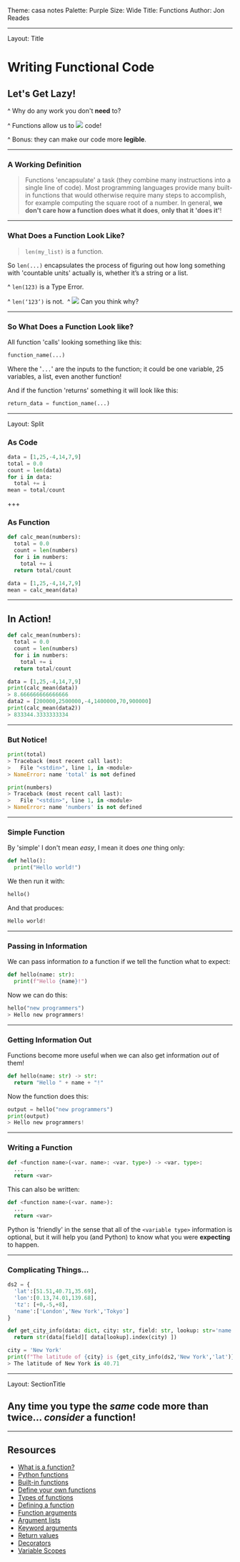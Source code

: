 Theme: casa notes
Palette: Purple
Size: Wide
Title: Functions
Author: Jon Reades

---
Layout: Title
# Writing Functional Code
## Let's Get Lazy!

^ Why do any work you don't **need** to?

^ Functions allow us to ![](mi_sync)  code!

^ Bonus: they can make our code more **legible**.

---
### A Working Definition

> Functions 'encapsulate' a task (they combine many instructions into a single line of code). Most programming languages provide many built-in functions that would otherwise require many steps to accomplish, for example computing the square root of a number. In general, **we don't care how a function does what it does**, **only that it 'does it'**! 

---
### What Does a Function Look Like?

> `len(my_list)` is a function.

So `len(...)` encapsulates the process of figuring out how long something with 'countable units' actually is, whether it’s a string or a list.

^ `len(123)` is a Type Error.

^ `len(‘123’)` is not. 
^ ![](mi_question_answer)  Can you think why?

---
### So What Does a Function Look like?

All function 'calls' looking something like this:
```python
function_name(...)
```
Where the '`...`' are the inputs to the function; it could be one variable, 25 variables, a list, even another function! 

And if the function 'returns' something it will look like this:
```python
return_data = function_name(...)
```

---
Layout: Split

### As Code 
```python
data = [1,25,-4,14,7,9]
total = 0.0
count = len(data)
for i in data:
  total += i
mean = total/count
```

+++
### As Function
```python
def calc_mean(numbers):
  total = 0.0
  count = len(numbers)
  for i in numbers:
    total += i
  return total/count

data = [1,25,-4,14,7,9]
mean = calc_mean(data)
```

---
## In Action!

```python
def calc_mean(numbers):
  total = 0.0
  count = len(numbers)
  for i in numbers:
    total += i
  return total/count

data = [1,25,-4,14,7,9]
print(calc_mean(data))
> 8.666666666666666
data2 = [200000,2500000,-4,1400000,70,900000]
print(calc_mean(data2))
> 833344.3333333334
```

---
### But Notice!

```python
print(total)
> Traceback (most recent call last):
>   File "<stdin>", line 1, in <module>
> NameError: name 'total' is not defined

print(numbers)
> Traceback (most recent call last):
>   File "<stdin>", line 1, in <module>
> NameError: name 'numbers' is not defined
```


---
### Simple Function

By 'simple' I don't mean *easy*, I mean it does *one* thing only:
```python
def hello():
  print("Hello world!")
```
We then run it with:
```python
hello()
```
And that produces:
```python
Hello world!
```

---
### Passing in Information

We can pass information _to_ a function if we tell the function what to expect:
```python
def hello(name: str):
  print(f"Hello {name}!")
```
Now we can do this:
```python
hello("new programmers")
> Hello new programmers!
```

---
### Getting Information Out 

Functions become more useful when we can also get information *out* of them!
```python
def hello(name: str) -> str:
  return "Hello " + name + "!"
```
Now the function does this:
```python
output = hello("new programmers")
print(output)
> Hello new programmers!
```

---
### Writing a Function

```python
def <function name>(<var. name>: <var. type>) -> <var. type>:
  ...
  return <var>
```
This can also be written:
```python
def <function name>(<var. name>):
  ...
  return <var>
```
Python is 'friendly' in the sense that all of the `<variable type>` information is optional, but it will help you (and Python) to know what you were **expecting** to happen.

---
### Complicating Things... 

```python
ds2 = {
  'lat':[51.51,40.71,35.69],
  'lon':[0.13,74.01,139.68],
  'tz': [+0,-5,+8],
  'name':['London','New York','Tokyo']
}

def get_city_info(data: dict, city: str, field: str, lookup: str='name') -> str:
  return str(data[field][ data[lookup].index(city) ])

city = 'New York'
print(f"The latitude of {city} is {get_city_info(ds2,'New York','lat')}")
> The latitude of New York is 40.71
```

---
Layout: SectionTitle
## Any time you type the *same* code more than twice... *consider* a function!

---

## Resources

- [What is a function?](https://www.linkedin.com/learning/python-quick-start/what-is-a-function)
- [Python functions](https://www.linkedin.com/learning/learning-python-2/python-functions)
- [Built-in functions](https://www.linkedin.com/learning/python-quick-start/built-in-functions-in-python)
- [Define your own functions](https://www.linkedin.com/learning/python-quick-start/define-and-call-your-own-functions)
- [Types of functions](https://www.linkedin.com/learning/python-quick-start/types-of-functions)
- [Defining a function](https://www.linkedin.com/learning/python-essential-training-2/defining-a-function)
- [Function arguments](https://www.linkedin.com/learning/python-essential-training-2/function-arguments)
- [Argument lists](https://www.linkedin.com/learning/python-essential-training-2/argument-lists)
- [Keyword arguments](https://www.linkedin.com/learning/python-essential-training-2/keyword-arguments)
- [Return values](https://www.linkedin.com/learning/python-essential-training-2/return-values)
- [Decorators](https://www.linkedin.com/learning/python-essential-training-2/decorators)
- [Variable Scopes](https://realpython.com/python-namespaces-scope/)

